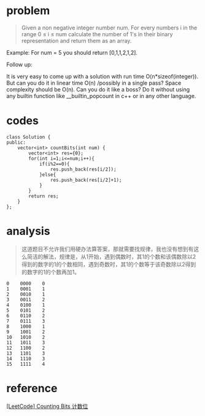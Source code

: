 # problem
>Given a non negative integer number num. For every numbers i in the range 0 ≤ i ≤ num calculate the number of 1's in their binary representation and return them as an array.

Example:
For num = 5 you should return [0,1,1,2,1,2].

Follow up:

It is very easy to come up with a solution with run time O(n*sizeof(integer)). But can you do it in linear time O(n) /possibly in a single pass?
Space complexity should be O(n).
Can you do it like a boss? Do it without using any builtin function like __builtin_popcount in c++ or in any other language.

# codes
```
class Solution {
public:
    vector<int> countBits(int num) {
        vector<int> res={0};
        for(int i=1;i<=num;i++){
            if(i%2==0){
                res.push_back(res[i/2]);
            }else{
                res.push_back(res[i/2]+1);
            }
        }
        return res;
    }
};
```

# analysis
>这道题目不允许我们用硬办法算答案，那就需要找规律，我也没有想到有这么简洁的解法，规律是，从1开始，遇到偶数时，其1的个数和该偶数除以2得到的数字的1的个数相同，遇到奇数时，其1的个数等于该奇数除以2得到的数字的1的个数再加1。
```
0    0000    0
1    0001    1
2    0010    1
3    0011    2
4    0100    1
5    0101    2
6    0110    2
7    0111    3
8    1000    1
9    1001    2
10   1010    2
11   1011    3
12   1100    2
13   1101    3
14   1110    3
15   1111    4
```

# reference

[[LeetCode] Counting Bits 计数位][1]


[1]: https://www.cnblogs.com/grandyang/p/5294255.html